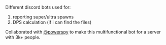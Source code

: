 Different discord bots used for:

1. reporting super/ultra spawns
2. DPS calculation (if i can find the files)


Collaborated with [@powerspy](https://github.com/powerspy) to make this multifunctional bot for a server with 3k+ people. 

